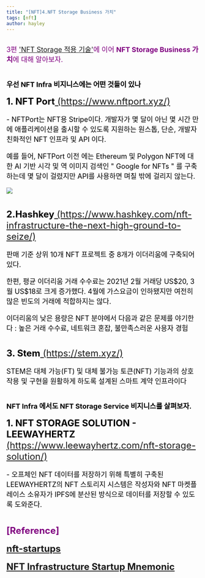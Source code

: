 ```yaml
---
title: "[NFT]4.NFT Storage Business 가치"
tags: [nft]
author: hayley
---
```

<html>
    <head>
        <body>
        <font size="4" color="purple" >
        <div>3편 <a href="https://hayleyshim.github.io/blog/nftstorage3">'NFT Storage 적용 기술'</a>에 이어 <b>NFT Storage Business 가치</b>에 대해 알아보자.
        <font size="4" color="black">
        <br>
	<br>	
        <p><b>우선 NFT Infra 비지니스에는 어떤 것들이 있나</b>
        <br>
	<p><font size="5" color="black"><b>1. NFT Port</b><a href="https://www.nftport.xyz/"> (https://www.nftport.xyz/)</a></font>
	<p> <font size="4" color="black">- NFTPort는 NFT용 Stripe이다. 개발자가 몇 달이 아닌 몇 시간 만에 애플리케이션을 출시할 수 있도록 지원하는 원스톱, 단순, 개발자 친화적인 NFT 인프라 및 API 이다. 
  <p>예를 들어, NFTPort 이전 에는 Ethereum 및 Polygon NFT에 대한 AI 기반 시각 및 역 이미지 검색인 " Google for NFTs " 를 구축하는데 몇 달이 걸렸지만 API를 사용하면 며칠 밖에 걸리지 않는다.
  <p><img src="https://miro.medium.com/max/700/1*_kKWmFN3mA6zK4kjbzbypw.png">
  <br>
  <br>
  <p><font size="5" color="black"><b>2.Hashkey</b><a href="https://www.hashkey.com/nft-infrastructure-the-next-high-ground-to-seize/"> (https://www.hashkey.com/nft-infrastructure-the-next-high-ground-to-seize/)</a></font>
	<p> <font size="4" color="black">판매 기준 상위 10개 NFT 프로젝트 중 8개가 이더리움에 구축되어있다. 
  <p>한편, 평균 이더리움 거래 수수료는 2021년 2월 거래당 US$20, 3월 US$18로 크게 증가했다. 4월에 가스요금이 인하됐지만 여전히 많은 빈도의 거래에 적합하지는 않다. 
  <p>이더리움의 낮은 용량은 NFT 분야에서 다음과 같은 문제를 야기한다 : 높은 거래 수수료, 네트워크 혼잡, 불만족스러운 사용자 경험 
  <br>
  <br>	  
  <p><font size="5" color="black"><b>3. Stem</b><a href="https://stem.xyz/"> (https://stem.xyz/)</a></font>
  <p><font size="4" color="black">STEM은 대체 가능(FT) 및 대체 불가능 토큰(NFT) 기능과의 상호 작용 및 구현을 원활하게 하도록 설계된 스마트 계약 인프라이다
  <br>
  <br>
  <p> <font size="4" color="black"><b>NFT Infra 에서도 NFT Storage Service 비지니스를 살펴보자.</b>
  <p><font size="5" color="black"><b>1. NFT STORAGE SOLUTION - LEEWAYHERTZ</b><a href="https://www.leewayhertz.com/nft-storage-solution/"> (https://www.leewayhertz.com/nft-storage-solution/)</a></font>	  
  <p><font size="4" color="black">- 오프체인 NFT 데이터를 저장하기 위해 특별히 구축된 LEEWAYHERTZ의 NFT 스토리지 시스템은 작성자와 NFT 마켓플레이스 소유자가 IPFS에 분산된 방식으로 데이터를 저장할 수 있도록 도와준다.	  
 <br>
 <br>	  
        <br> <font size="5" color="purple"><b>[Reference]
        <p><a href="https://explodingtopics.com/blog/nft-startups">nft-startups
        <p><a href="https://www.forbes.com/sites/rebeccaszkutak/2021/12/07/nft-infrastructure-startup-mnemonic-emerges-from-stealth-with-4-million-in-funding/?sh=23c361345b48">NFT Infrastructure Startup Mnemonic
